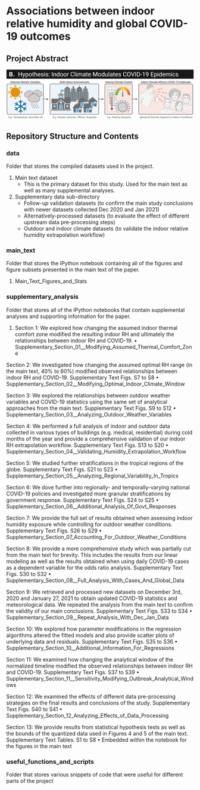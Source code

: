 # Associations between indoor relative humidity and global COVID-19 outcomes

## Project Abstract 

![Hypothesis](/main_figures/screenshot_fig1_for_github.png)


## Repository Structure and Contents

### data 
Folder that stores the compiled datasets used in the project. 

1. Main text dataset
   * This is the primary dataset for this study. Used for the main text as well as many supplemental analyses. 
2. Supplementary data sub-directory 
   * Follow-up validation datasets (to confirm the main study conclusions with newer datasets collected Dec 2020 and Jan 2021)  
   * Alternatively-processed datasets (to evaluate the effect of different upstream data pre-processing steps)
   * Outdoor and indoor climate datasets (to validate the indoor relative humidity extrapolation workflow)  

### main_text
Folder that stores the IPython notebook containing all of the figures and figure subsets presented in the main text of the paper. 

1. Main_Text_Figures_and_Stats

### supplementary_analysis
Folder that stores all of the IPython notebooks that contain supplemental analyses and supporting information for the paper. 

1. Section 1: We explored how changing the assumed indoor thermal comfort zone modified the resulting indoor RH and ultimately the relationships between indoor RH and COVID-19. 
•	Supplementary_Section_01__Modifying_Assumed_Thermal_Comfort_Zone

Section 2: We investigated how changing the assumed optimal RH range (in the main text, 40% to 60%) modified observed relationships between indoor RH and COVID-19. 
Supplementary Text 
Figs. S7 to S8 
•	Supplementary_Section_02__Modifying_Optimal_Indoor_Climate_Window

Section 3: We explored the relationships between outdoor weather variables and COVID-19 statistics using the same set of analytical approaches from the main text. 
Supplementary Text 
Figs. S9 to S12 
•	Supplementary_Section_03__Analyzing_Outdoor_Weather_Variables

Section 4: We performed a full analysis of indoor and outdoor data collected in various types of buildings (e.g. medical, residential) during cold months of the year and provide a comprehensive validation of our indoor RH extrapolation workflow. 
Supplementary Text 
Figs. S13 to S20 
•	Supplementary_Section_04__Validating_Humidity_Extrapolation_Workflow

Section 5: We studied further stratifications in the tropical regions of the globe. 
Supplementary Text 
Figs. S21 to S23 
•	Supplementary_Section_05__Analyzing_Regional_Variability_In_Tropics

Section 6: We dove further into regionally- and temporally-varying national COVID-19 policies and investigated more granular stratifications by government response. 
Supplementary Text 
Figs. S24 to S25 
•	Supplementary_Section_06__Additional_Analysis_Of_Govt_Responses

Section 7: We provide the full set of results obtained when assessing indoor humidity exposure while controlling for outdoor weather conditions. 
Supplementary Text 
Figs. S26 to S29 
•	Supplementary_Section_07_Accounting_For_Outdoor_Weather_Conditions

Section 8: We provide a more comprehensive study which was partially cut from the main text for brevity. This includes the results from our linear modeling as well as the results obtained when using daily COVID-19 cases as a dependent variable for the odds ratio analysis. 
Supplementary Text 
Figs. S30 to S32 
•	Supplementary_Section_08__Full_Analysis_With_Cases_And_Global_Data

Section 9: We retrieved and processed new datasets on December 3rd, 2020 and January 27, 2021 to obtain updated COVID-19 statistics and meteorological data. We repeated the analysis from the main text to confirm the validity of our main conclusions. 
Supplementary Text 
Figs. S33 to S34 
•	Supplementary_Section_09__Repeat_Analysis_With_Dec_Jan_Data

Section 10: We explored how parameter modifications in the regression algorithms altered the fitted models and also provide scatter plots of underlying data and residuals.
Supplementary Text 
Figs. S35 to S36 
•	Supplementary_Section_10__Additional_Information_For_Regressions

Section 11: We examined how changing the analytical window of the normalized timeline modified the observed relationships between indoor RH and COVID-19. 
Supplementary Text 
Figs. S37 to S39 
•	Supplementary_Section_11__Sensitivity_Modifying_Outbreak_Analytical_Windows

Section 12: We examined the effects of different data pre-processing strategies on the final results and conclusions of the study. 
Supplementary Text 
Figs. S40 to S41 
•	Supplementary_Section_12_Analyzing_Effects_of_Data_Processing

Section 13: We provide results from statistical hypothesis tests as well as the bounds of the quantized data used in Figures 4 and 5 of the main text. 
Supplementary Text 
Tables. S1 to S8 
•	Embedded within the notebook for the figures in the main text 


### useful_functions_and_scripts 
Folder that stores various snippets of code that were useful for different parts of the project 
